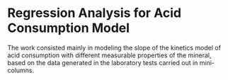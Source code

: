 # Regression Analysis for Acid Consumption Model

The work consisted mainly in modeling the slope of the kinetics model of acid consumption with different measurable properties of the mineral, based on the data generated in the laboratory tests carried out in mini-columns.
